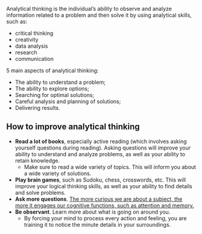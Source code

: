 Analytical thinking is the individual’s ability to observe and analyze information related to a problem and then solve it by using analytical skills, such as:
* critical thinking
* creativity
* data analysis
* research
* communication

5 main aspects of analytical thinking:

* The ability to understand a problem;
* The ability to explore options;
* Searching for optimal solutions;
* Careful analysis and planning of solutions;
* Delivering results.


## How to improve analytical thinking
* **Read a lot of books**, especially active reading (which involves asking yourself questions during reading). Asking questions will improve your ability to understand and analyze problems, as well as your ability to retain knowledge.
  * Make sure to read a wide variety of topics. This will inform you about a wide variety of solutions.
* **Play brain games**, such as Sudoku, chess, crosswords, etc. This will improve your logical thinking skills, as well as your ability to find details and solve problems.
* **Ask more questions**. [The more curious we are about a subject, the more it engages our cognitive functions, such as attention and memory.](https://www.huffingtonpost.co.uk/araceli-camargo/how-curiosity-makes-us-smarter_b_8132290.html)
* **Be observant**. Learn more about what is going on around you.
  * By forcing your mind to process every action and feeling, you are training it to notice the minute details in your surroundings. 
